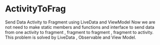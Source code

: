 # ActivityToFrag
Send Data Activity to Fragment using LiveData and ViewModel
Now we are not need to make static members and functions and interface to send data from one activity to fragment , fragment to fragment , fragment to activity.
This problem is solved by LiveData , Observable and View Model.
